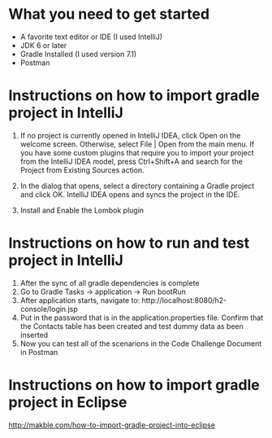 # What you need to get started
- A favorite text editor or IDE (I used IntelliJ)
- JDK 6 or later
- Gradle Installed (I used version 7.1)
- Postman

# Instructions on how to import gradle project in IntelliJ
1. If no project is currently opened in IntelliJ IDEA, click Open on the welcome screen. Otherwise, select File | Open from the main menu.
If you have some custom plugins that require you to import your project from the IntelliJ IDEA model, press Ctrl+Shift+A and search for the Project from Existing Sources action.

2. In the dialog that opens, select a directory containing a Gradle project and click OK.
IntelliJ IDEA opens and syncs the project in the IDE.

3. Install and Enable the Lombok plugin

# Instructions on how to run and test project in IntelliJ
1. After the sync of all gradle dependencies is complete
2. Go to Gradle Tasks -> application -> Run  bootRun
3. After application starts, navigate to: http://localhost:8080/h2-console/login.jsp
4. Put in the password that is in the application.properties file. Confirm that the Contacts table has been created and test dummy data as been inserted
5. Now you can test all of the scenarions in the Code Challenge Document in Postman

# Instructions on how to import gradle project in Eclipse
http://makble.com/how-to-import-gradle-project-into-eclipse



